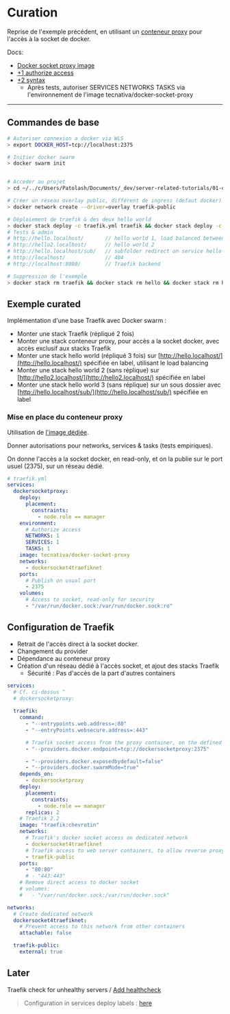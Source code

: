 # Curation

Reprise de l'exemple précédent, en utilisant un [conteneur proxy](https://chriswiegman.com/2019/11/protecting-your-docker-socket-with-traefik-2/) pour l'accès à la socket de docker.

Docs:

- [Docker socket proxy image](https://github.com/Tecnativa/docker-socket-proxy)
- [+1 authorize access](https://github.com/Tecnativa/docker-socket-proxy#not-always-needed)
- [+2 syntax](https://github.com/containous/traefik/issues/4174#issuecomment-439944216)
  - Après tests, autoriser SERVICES NETWORKS TASKS via l'environnement de l'image tecnativa/docker-socket-proxy

---

## Commandes de base

```bash
# Autoriser connexion a docker via WLS
> export DOCKER_HOST=tcp://localhost:2375

# Initier docker swarm
> docker swarm init


# Acceder au projet
> cd ~/../c/Users/Patolash/Documents/_dev/server-related-tutorials/01-docker/04-my-tests/09-traefik-curated/03-traefik-swarm-w-proxy-container

# Créer un réseau overlay public, différent de ingress (defaut docker)
> docker network create --driver=overlay traefik-public

# Déploiement de traefik & des deux hello world
> docker stack deploy -c traefik.yml traefik && docker stack deploy -c hello.yml hello && docker stack deploy -c hello2.yml hello2
# Tests & admin
# http://hello.localhost/       // hello world 1, load balanced between 3 replicas
# http://hello2.localhost/      // hello world 2
# http://hello.localhost/sub/   // subfolder redirect on service hello world 3
# http://localhost/             // 404
# http://localhost:8080/        // Traefik backend

# Suppression de l'exemple
> docker stack rm traefik && docker stack rm hello && docker stack rm hello2 && docker network rm traefik-public

```

## Exemple curated

Implémentation d'une base Traefik avec Docker swarm :

- Monter une stack Traefik (répliqué 2 fois)
- Monter une stack conteneur proxy, pour accès a la socket docker, avec accès exclusif aux stacks Traefik
- Monter une stack hello world (répliqué 3 fois) sur [http://hello.localhost/](http://hello.localhost/) spécifiée en label, utilisant le load balancing
- Monter une stack hello world 2 (sans réplique) sur [http://hello2.localhost/](http://hello2.localhost/) spécifiée en label
- Monter une stack hello world 3 (sans réplique) sur un sous dossier avec [http://hello.localhost/sub/](http://hello.localhost/sub/) spécifiée en label

### Mise en place du conteneur proxy

Utilisation de [l'image dédiée](https://github.com/Tecnativa/docker-socket-proxy).

Donner autorisations pour networks, services & tasks (tests empiriques).

On donne l'accès a la socket docker, en read-only, et on la publie sur le port usuel (2375), sur un réseau dédié.

```yml
# traefik.yml
services:
  dockersocketproxy:
    deploy:
      placement:
        constraints:
          - node.role == manager
    environment:
      # Authorize access
      NETWORKS: 1
      SERVICES: 1
      TASKS: 1
    image: tecnativa/docker-socket-proxy
    networks:
      - dockersocket4traefiknet
    ports:
      # Publish on usual port
      - 2375
    volumes:
      # Access to socket, read-only for security
      - "/var/run/docker.sock:/var/run/docker.sock:ro"
```

## Configuration de Traefik

- Retrait de l'accès direct à la socket docker.
- Changement du provider
- Dépendance au conteneur proxy
- Création d'un réseau dédié à l'accès socket, et ajout des stacks Traefik
  - Sécurité : Pas d'accès de la part d'autres containers

```yml
services:
  # Cf. ci-dessus ^
  # dockersocketproxy:
  
  traefik:
    command:
      - "--entrypoints.web.address=:80"
      - "--entryPoints.websecure.address=:443"

      # Traefik socket access from the proxy container, on the defined port
      - "--providers.docker.endpoint=tcp://dockersocketproxy:2375"

      - "--providers.docker.exposedbydefault=false"
      - "--providers.docker.swarmMode=true"
    depends_on:
      - dockersocketproxy
    deploy:
      placement:
        constraints:
          - node.role == manager
      replicas: 2
    # Traefik 2.2
    image: "traefik:chevrotin"
    networks:
      # Traefik's docker socket access on dedicated network
      - dockersocket4traefiknet
      # Traefik access to web server containers, to allow reverse proxy serving
      - traefik-public
    ports:
      - "80:80"
      # - "443:443"
    # Remove direct access to docker socket
    # volumes:
    #   - "/var/run/docker.sock:/var/run/docker.sock"

networks:
  # Create dedicated network
  dockersocket4traefiknet:
    # Prevent access to this network from other containers
    attachable: false

  traefik-public:
    external: true
```

## Later

Traefik check for unhealthy servers / [Add healthcheck](https://docs.traefik.io/v2.2/routing/services/#health-check)

> Configuration in services deploy labels : [here](https://docs.traefik.io/v2.2/routing/providers/docker/#services)

